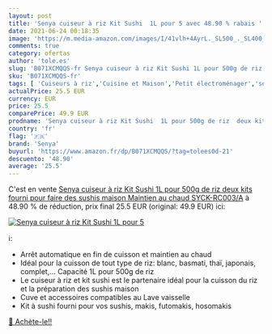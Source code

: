 ```yaml
---
layout: post
title: 'Senya cuiseur à riz Kit Sushi  1L pour 5 avec 48.90 % rabais '
date: 2021-06-24 00:18:35
image: 'https://m.media-amazon.com/images/I/41vlh+4AyrL._SL500_._SL400_.jpg'
comments: true
category: ofertas
author: 'tole.es'
slug: 'B071XCMQQS-fr Senya cuiseur à riz Kit Sushi 1L pour 500g de riz deux...'
sku: 'B071XCMQQS-fr'
tags: [ 'Cuiseurs à riz','Cuisine et Maison','Petit électroménager','senya','Électroménager spécialisé', ]
actualPrice: 25.5 EUR
currency: EUR
price: 25.5
comparePrice: 49.9 EUR
prodname: 'Senya cuiseur à riz Kit Sushi  1L pour 500g de riz  deux kits fourni pour faire des sushis maison  Maintien au chaud  SYCK-RC003/A'
country: 'fr'
flag: '🇫🇷'
brand: 'Senya'
buyurl: 'https://www.amazon.fr/dp/B071XCMQQS/?tag=tolees0d-21'
descuento: '48.90'
average: '25.5'
---
```


C'est en vente [Senya cuiseur à riz Kit Sushi  1L pour 500g de riz  deux kits fourni pour faire des sushis maison  Maintien au chaud  SYCK-RC003/A](https://www.amazon.fr/dp/B071XCMQQS/?tag=tolees0d-21)  à  48.90 % de réduction, prix final  25.5 EUR (original: 49.9 EUR) ici:

[![Senya cuiseur à riz Kit Sushi  1L pour 5](https://m.media-amazon.com/images/I/41vlh+4AyrL._SL500_._SL400_.jpg)](https://www.amazon.fr/dp/B071XCMQQS/?tag=tolees0d-21)

ℹ️:

- Arrêt automatique en fin de cuisson et maintien au chaud
- Idéal pour la cuisson de tout type de riz: blanc, basmati, thaï, japonais, complet,... Capacité 1L pour 500g de riz
- Le cuiseur à riz et kit sushi est le partenaire idéal pour la cuisson du riz et la préparation des sushis maison
- Cuve et accessoires compatibles au Lave vaisselle
- Kit à sushi fourni pour vos sushis, makis, futomakis, hosomakis

[🛒 Achète-le!!](https://www.amazon.fr/dp/B071XCMQQS/?tag=tolees0d-21)
